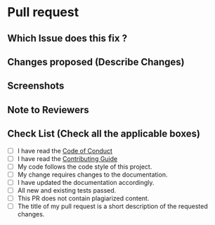 # Pull request

## Which Issue does this fix ?

<!-- Remove this section if not applicable -->

<!-- If your PR fixes an open issue, use `Closes #123` to link your PR with the issue. #123 stands for the issue number you are fixing -->

<!-- Example: Closes #123 -->

## Changes proposed (Describe Changes)

<!-- List all the proposed changes in your PR -->

## Screenshots

<!-- Add all the screenshots which support your changes -->

## Note to Reviewers

<!-- Add notes to reviewers if applicable -->

## Check List (Check all the applicable boxes) 

<!-- Mark all the applicable boxes. To mark the box as done follow the following conventions -->

<!--
[x] - Correct; marked as done
[X] - Correct; marked as done
[ ] - Not correct; marked as **not** done
-->

<!-- Follow the above conventions to check the box -->
- [ ] I have read the [Code of Conduct](https://github.com/AppFlowy-IO/AppFlowy/blob/main/CODE_OF_CONDUCT.md)
- [ ] I have read the [Contributing Guide](https://appflowy.gitbook.io/docs/essential-documentation/contribute-to-appflowy/contributing-to-appflowy)
- [ ] My code follows the code style of this project.
- [ ] My change requires changes to the documentation.
- [ ] I have updated the documentation accordingly.
- [ ] All new and existing tests passed.
- [ ] This PR does not contain plagiarized content.
- [ ] The title of my pull request is a short description of the requested changes.
